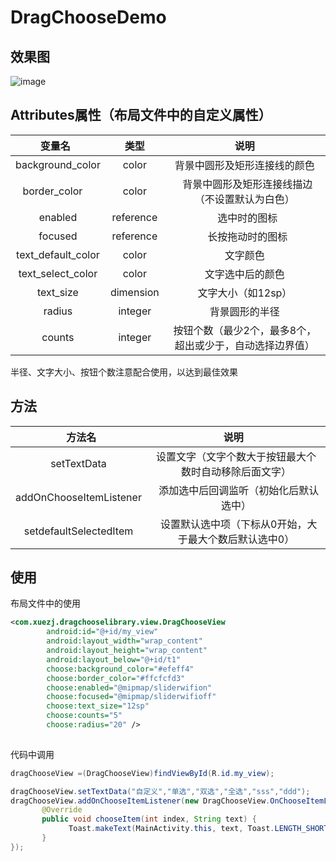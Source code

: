 # DragChooseDemo
## 效果图
![image](https://github.com/xuezj/DragChooseDemo/blob/master/demo.gif)

## Attributes属性（布局文件中的自定义属性）

|     变量名    |  类型  |  说明   |
| :-------------: |:-------------:| :-----:|
| background_color | color | 背景中圆形及矩形连接线的颜色 |
| border_color      | color  |   背景中圆形及矩形连接线描边（不设置默认为白色） |
| enabled | reference |    选中时的图标 |
| focused | reference |    长按拖动时的图标 |
| text_default_color | color |  文字颜色 |
| text_select_color | color |  文字选中后的颜色 |
| text_size | dimension |  文字大小（如12sp） |
| radius | integer |  背景圆形的半径 |
| counts | integer |  按钮个数（最少2个，最多8个，超出或少于，自动选择边界值） |

半径、文字大小、按钮个数注意配合使用，以达到最佳效果 

## 方法
|     方法名    |  说明   |
| :-------------:| :-----:|
| setTextData | 设置文字（文字个数大于按钮最大个数时自动移除后面文字） |
| addOnChooseItemListener |   添加选中后回调监听（初始化后默认选中） |
| setdefaultSelectedItem |    设置默认选中项（下标从0开始，大于最大个数后默认选中0） |

## 使用
布局文件中的使用
```xml
<com.xuezj.dragchooselibrary.view.DragChooseView
        android:id="@+id/my_view"
        android:layout_width="wrap_content"
        android:layout_height="wrap_content"
        android:layout_below="@+id/t1"
        choose:background_color="#efeff4"
        choose:border_color="#ffcfcfd3"
        choose:enabled="@mipmap/sliderwifion"
        choose:focused="@mipmap/sliderwifioff"
        choose:text_size="12sp"
        choose:counts="5"
        choose:radius="20" />
 
```
代码中调用
```Java
dragChooseView =(DragChooseView)findViewById(R.id.my_view);

dragChooseView.setTextData("自定义","单选","双选","全选","sss","ddd");
dragChooseView.addOnChooseItemListener(new DragChooseView.OnChooseItemListener() {
       @Override
       public void chooseItem(int index, String text) {
             Toast.makeText(MainActivity.this, text, Toast.LENGTH_SHORT).show();
       }
});
```
